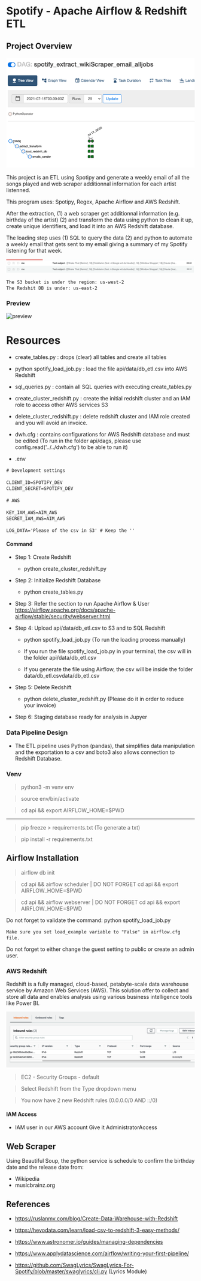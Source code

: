 # Spotify - Apache Airflow & Redshift ETL

## Project Overview

![preview](init.png)

This project is an ETL using Spotipy and generate a weekly email of all the songs played and web scraper additionnal information for each artist listenned.

This program uses: Spotipy, Regex, Apache Airflow and AWS Redshift.

After the extraction, (1) a web scraper get additionnal information (e.g. birthday of the artist) (2) and transform the data using python to clean it up, create unique identifiers, and load it into an AWS Redshift database.

The loading step uses (1) SQL to query the data (2) and python to automate a weekly email that gets sent to my email giving a summary of my Spotify listening for that week.

![preview](email.png)

```
The S3 bucket is under the region: us-west-2
The Redshit DB is under: us-east-2
```

### Preview

![preview](https://media0.giphy.com/media/JhyYyIZFLlgUnNSKuR/giphy.gif?cid=790b7611dcdadd5d0e2026921de9e779b68afc22c5dfd3d0&rid=giphy.gif&ct=g)

# Resources

- create_tables.py : drops (clear) all tables and create all tables

- python spotify_load_job.py : load the file api/data/db_etl.csv into AWS Redshift

- sql_queries.py : contain all SQL queries with executing create_tables.py

- create_cluster_redshift.py : create the initial redshift cluster and an IAM role to access other AWS services S3

- delete_cluster_redshift.py : delete redshift cluster and IAM role created and you will avoid an invoice.

- dwh.cfg : contains configurations for AWS Redshift database and must be edited (To run in the folder api/dags, please use config.read('../../dwh.cfg') to be able to run it)

- .env

```
# Development settings

CLIENT_ID=SPOTIFY_DEV
CLIENT_SECRET=SPOTIFY_DEV

# AWS

KEY_IAM_AWS=AIM_AWS
SECRET_IAM_AWS=AIM_AWS

LOG_DATA='Please of the csv in S3' # Keep the ''
```

#### Command

- Step 1: Create Redshift

  - python create_cluster_redshift.py

- Step 2: Initialize Redshift Database

  - python create_tables.py

- Step 3: Refer the section to run Apache Airflow & User https://airflow.apache.org/docs/apache-airflow/stable/security/webserver.html

- Step 4: Upload api/data/db_etl.csv to S3 and to SQL Redshift

  - python spotify_load_job.py (To run the loading process manually)

  - If you run the file spotify_load_job.py in your terminal, the csv will in the folder api/data/db_etl.csv
  - If you generate the file using Airflow, the csv will be inside the folder data/db_etl.csvdata/db_etl.csv

- Step 5: Delete Redshift

  - python delete_cluster_redshift.py (Please do it in order to reduce your invoice)

- Step 6: Staging database ready for analysis in Jupyer

### Data Pipeline Design

- The ETL pipeline uses Python (pandas), that simplifies data manipulation and the exportation to a csv and boto3 also allows connection to Redshift Database.

### Venv

> python3 -m venv env

> source env/bin/activate

> cd api && export AIRFLOW_HOME=$PWD

---

> pip freeze > requirements.txt (To generate a txt)

> pip install -r requirements.txt

## Airflow Installation

> airflow db init

> cd api && airflow scheduler | DO NOT FORGET cd api && export AIRFLOW_HOME=$PWD

> cd api && airflow webserver | DO NOT FORGET cd api && export AIRFLOW_HOME=$PWD

Do not forget to validate the command: python spotify_load_job.py

```
Make sure you set load_example variable to "False" in airflow.cfg file.
```

Do not forget to either change the guest setting to public or create an admin user.

### AWS Redshift

Redshift is a fully managed, cloud-based, petabyte-scale data warehouse service by Amazon Web Services (AWS). This solution offer to collect and store all data and enables analysis using various business intelligence tools like Power BI.

![preview](redshift_port.png)

> EC2 - Security Groups - default

> Select Redshift from the Type dropdown menu

> You now have 2 new Redshift rules (0.0.0.0/0 AND ::/0)

#### IAM Access

- IAM user in our AWS account Give it AdministratorAccess

## Web Scraper

Using Beautiful Soup, the python service is schedule to confirm the birthday date and the release date from:

- Wikipedia
- musicbrainz.org

## References

- https://ruslanmv.com/blog/Create-Data-Warehouse-with-Redshift

- https://hevodata.com/learn/load-csv-to-redshift-3-easy-methods/

- https://www.astronomer.io/guides/managing-dependencies

- https://www.applydatascience.com/airflow/writing-your-first-pipeline/

- https://github.com/SwagLyrics/SwagLyrics-For-Spotify/blob/master/swaglyrics/cli.py (Lyrics Module)

```

```
